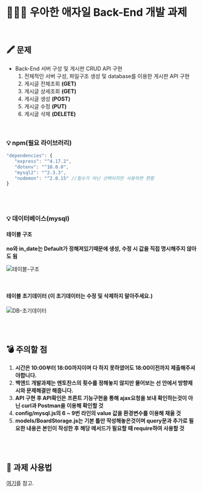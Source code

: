 # 👨🏻‍💻 우아한 애자일 Back-End 개발 과제

<br>

## 🖍 문제

- Back-End 서버 구성 및 게시판 CRUD API 구현
  1.  전체적인 서버 구성, 파일구조 생성 및 database를 이용한 게시판 API 구현
  2.  게시글 전체조회 **(GET)**
  3.  게시글 상세조회 **(GET)**
  4.  게시글 생성 **(POST)**
  5.  게시글 수정 **(PUT)**
  6.  게시글 삭제 **(DELETE)**

<br>

### 💡 npm(필요 라이브러리)

```js
"dependencies": {
   "express": "^4.17.2",
   "dotenv": "^10.0.0",
   "mysql2": "^2.3.3",
   "nodemon": "^2.0.15" //필수가 아닌 선택이지만 사용하면 편함
}
```

<br>
<br>

### 💡 데이터베이스(mysql)

#### 테이블 구조

**no와 in_date는 Default가 정해져있기때문에 생성, 수정 시 값을 직접 명시해주지 않아도 됨**

![테이블-구조](https://user-images.githubusercontent.com/46591459/147024017-d1bdbb67-2081-442e-8a92-198d5371ac7d.PNG)

<br>

#### 테이블 초기데이터 (이 초기데이터는 수정 및 삭제하지 말아주세요.)

![DB-초기데이터](https://user-images.githubusercontent.com/46591459/147024746-6f7493be-f4dc-4cf3-85fa-d2449089fca9.PNG)

<br>
<br>

## 💣 주의할 점

1. **시간은 10:00부터 18:00까지이며 다 하지 못하였어도 18:00이전까지 제출해주셔야합니다.**
2. **백엔드 개발과제는 멘토찬스의 횟수를 정해놓지 않지만 물어보는 선 안에서 방향제시와 문제해결만 해줍니다.**
3. **API 구현 후 API확인은 프론트 기능구현을 통해 ajax요청을 보내 확인하는것이 아닌 curl과 Postman을 이용해 확인할 것**
4. **config/mysql.js의 6 ~ 9번 라인의 value 값을 환경변수를 이용해 채울 것**
5. **models/BoardStorage.js는 기본 틀만 작성해놓은것이며 query문과 추가로 필요한 내용은 본인이 작성한 후 해당 메서드가 필요할 때 require하여 사용할 것**

<br>
<br>

## 📝 과제 사용법

[여기](https://youtu.be/Lhp3r_V7emY)를 참고.

<br>
